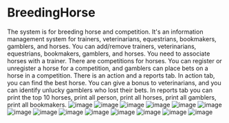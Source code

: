 # BreedingHorse

The system is for breeding horse and competition.
It's an information management system for trainers, veterinarians, equestrians, bookmakers, gamblers, and horses.
You can add/remove trainers, veterinarians, equestrians, bookmakers, gamblers, and horses.
You need to associate horses with a trainer.
There are competitions for horses. You can register or unregister a horse for a competition, and gamblers can place bets on a horse in a competition.
There is an action and a reports tab. In action tab, you can find the best horse. You can give a bonus to veterinarians, and you can identify unlucky gamblers who lost their bets.
In reports tab you can print the top 10 horses, print all person, print all horses, print all gamblers, print all bookmakers.
![image](https://github.com/elia1993/BreedingHorse/assets/77536857/9682e3ab-cd36-4062-94bd-195758092790)
![image](https://github.com/elia1993/BreedingHorse/assets/77536857/14e53dca-f138-4e71-8a03-9ee0073a9649)
![image](https://github.com/elia1993/BreedingHorse/assets/77536857/1db57cf5-4c47-49d0-b39c-9b628c2ebad2)
![image](https://github.com/elia1993/BreedingHorse/assets/77536857/1f34b232-ad8c-47f7-adc0-1a206873c079)
![image](https://github.com/elia1993/BreedingHorse/assets/77536857/b6f4cfd6-00a9-4f5d-81e3-9e51a7714bb3)
![image](https://github.com/elia1993/BreedingHorse/assets/77536857/acc6b784-d612-4e47-b1aa-80fa070bcd5e)
![image](https://github.com/elia1993/BreedingHorse/assets/77536857/51a0aaa7-22b2-47ae-9da1-8f6bb869a237)
![image](https://github.com/elia1993/BreedingHorse/assets/77536857/51d9b904-948c-4d8c-8aee-3fc802dd10af)
![image](https://github.com/elia1993/BreedingHorse/assets/77536857/0d8b44ad-3522-446e-a11e-5c2f52213500)
![image](https://github.com/elia1993/BreedingHorse/assets/77536857/b34695f2-a32a-4841-869d-b254d96ff16a)
![image](https://github.com/elia1993/BreedingHorse/assets/77536857/572c922b-eaad-4ff8-a0b6-1307647bfdb1)
![image](https://github.com/elia1993/BreedingHorse/assets/77536857/abe1282a-7cab-4f86-abc6-f5fdb32f639f)
![image](https://github.com/elia1993/BreedingHorse/assets/77536857/db41bc5e-3717-41f7-a45c-ad78e2710a2f)
![image](https://github.com/elia1993/BreedingHorse/assets/77536857/907fbf92-2a95-4370-a90b-3cf7d49e8e02)
